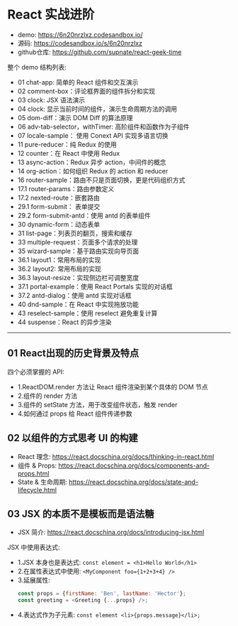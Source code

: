 # React 实战进阶
- demo: https://6n20nrzlxz.codesandbox.io/
- 源码: https://codesandbox.io/s/6n20nrzlxz
- github仓库: https://github.com/supnate/react-geek-time

整个 demo 结构列表:
- 01 chat-app: 简单的 React 组件和交互演示
- 02 comment-box：评论框界面的组件拆分和实现
- 03 clock: JSX 语法演示
- 04 clock: 显示当前时间的组件，演示生命周期方法的调用
- 05 dom-diff：演示 DOM Diff 的算法原理
- 06 adv-tab-selector，withTimer: 高阶组件和函数作为子组件
- 07 locale-sample： 使用 Conext API 实现多语言切换
- 11 pure-reducer：纯 Redux 的使用
- 12 counter：在 React 中使用 Redux
- 13 async-action：Redux 异步 action，中间件的概念
- 14 org-action：如何组织 Redux 的 action 和 reducer
- 16 router-sample：路由不只是页面切换，更是代码组织方式
- 17.1 router-params：路由参数定义
- 17.2 nexted-route：嵌套路由
- 29.1 form-submit： 表单提交
- 29.2 form-submit-antd：使用 antd 的表单组件
- 30 dynamic-form：动态表单
- 31 list-page：列表页的翻页，搜索和缓存
- 33 multiple-request：页面多个请求的处理
- 35 wizard-sample：基于路由实现向导页面
- 36.1 layout1：常用布局的实现
- 36.2 layout2: 常用布局的实现
- 36.3 layout-resize：实现侧边栏可调整宽度
- 37.1 portal-example：使用 React Portals 实现的对话框
- 37.2 antd-dialog：使用 antd 实现对话框
- 40 dnd-sample：在 React 中实现拖放功能
- 43 reselect-sample：使用 reselect 避免重复计算
- 44 suspense：React 的异步渲染


---

## 01 React出现的历史背景及特点
四个必须掌握的 API:
- 1.ReactDOM.render 方法让 React 组件渲染到某个具体的 DOM 节点
- 2.组件的 render 方法
- 3.组件的 setState 方法，用于改变组件状态，触发 render 
- 4.如何通过 props 给 React 组件传递参数

## 02 以组件的方式思考 UI 的构建
- React 理念: https://react.docschina.org/docs/thinking-in-react.html
- 组件 & Props: https://react.docschina.org/docs/components-and-props.html
- State & 生命周期: https://react.docschina.org/docs/state-and-lifecycle.html

## 03 JSX 的本质不是模板而是语法糖
- JSX 简介: https://react.docschina.org/docs/introducing-jsx.html

JSX 中使用表达式:
- 1.JSX 本身也是表达式: `const element = <h1>Hello World</h1>`
- 2.在属性表达式中使用: `<MyComponent foo={1+2+3+4} />`
- 3.延展属性: 
    ```js
    const props = {firstName: 'Ben', lastName: 'Hector'};
    const greeting = <Greeting {...props} />;
    ```
- 4.表达式作为子元素: `const element <li>{props.message}</li>;`